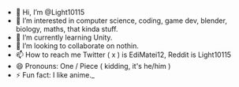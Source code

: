 - 👋 Hi, I’m @Light10115
- 👀 I’m interested in computer science, coding, game dev, blender, biology, maths, that kinda stuff.
- 🌱 I’m currently learning Unity.
- 💞️ I’m looking to collaborate on nothin.
- 📫 How to reach me Twitter ( x ) is EdiMatei12, Reddit is Light10115
- 😄 Pronouns: One / Piece ( kidding, it's he/him )
- ⚡ Fun fact: I like anime._

<!---
Light10115/Light10115 is a ✨ special ✨ repository because its `README.md` (this file) appears on your GitHub profile.
You can click the Preview link to take a look at your changes.
--->
